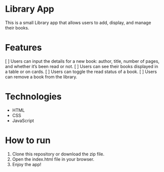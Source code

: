 # Library App
This is a small Library app that allows users to add, display, and manage their books.

# Features
[ ] Users can input the details for a new book: author, title, number of pages, and whether it’s been read or not.
[ ] Users can see their books displayed in a table or on cards.
[ ] Users can toggle the read status of a book.
[ ] Users can remove a book from the library.

# Technologies
- HTML
- CSS
- JavaScript

# How to run
1. Clone this repository or download the zip file.
2. Open the index.html file in your browser.
3. Enjoy the app!
